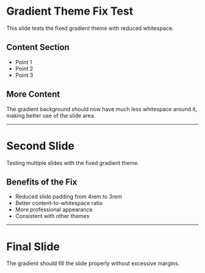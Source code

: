 # Gradient Theme Fix Test

This slide tests the fixed gradient theme with reduced whitespace.

## Content Section
- Point 1 
- Point 2
- Point 3

## More Content
The gradient background should now have much less whitespace around it, making better use of the slide area.

---

# Second Slide

Testing multiple slides with the fixed gradient theme.

## Benefits of the Fix
- Reduced slide padding from 4rem to 3rem
- Better content-to-whitespace ratio
- More professional appearance
- Consistent with other themes

---

# Final Slide

The gradient should fill the slide properly without excessive margins.